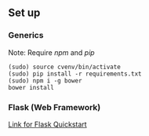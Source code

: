 ## Set up 

### Generics
Note: Require _npm_ and _pip_
```
(sudo) source cvenv/bin/activate
(sudo) pip install -r requirements.txt
(sudo) npm i -g bower
bower install
```

### Flask (Web Framework)
[Link for Flask Quickstart](http://flask.pocoo.org/docs/0.11/quickstart/)

